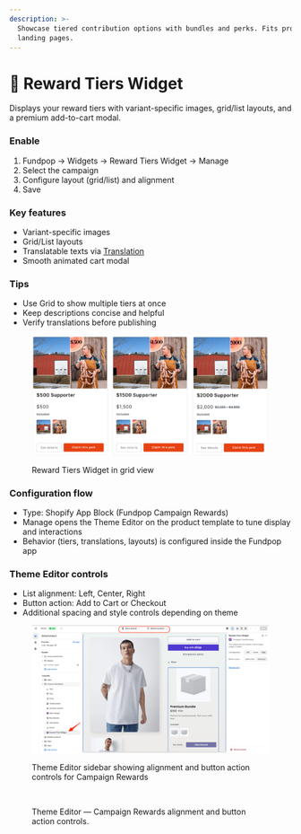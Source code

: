 ```yaml
---
description: >-
  Showcase tiered contribution options with bundles and perks. Fits product or
  landing pages.
---
```


# 🎁 Reward Tiers Widget

Displays your reward tiers with variant-specific images, grid/list layouts, and a premium add-to-cart modal.

### Enable

1. Fundpop → Widgets → Reward Tiers Widget → Manage
2. Select the campaign
3. Configure layout (grid/list) and alignment
4. Save

### Key features

* Variant-specific images
* Grid/List layouts
* Translatable texts via [Translation](../customizations/translation.md)
* Smooth animated cart modal

### Tips

* Use Grid to show multiple tiers at once
* Keep descriptions concise and helpful
* Verify translations before publishing

<figure><img src="/.gitbook/assets/widgets-reward-tiers-widget--grid-variant-image-switching--v20250903.png" alt="Reward Tiers Widget in grid, with image switching on variant selection"><figcaption><p>Reward Tiers Widget in grid view</p></figcaption></figure>

### Configuration flow

* Type: Shopify App Block (Fundpop Campaign Rewards)
* Manage opens the Theme Editor on the product template to tune display and interactions
* Behavior (tiers, translations, layouts) is configured inside the Fundpop app

### Theme Editor controls

* List alignment: Left, Center, Right
* Button action: Add to Cart or Checkout
* Additional spacing and style controls depending on theme

<figure><img src="/.gitbook/assets/widgets-reward-tiers-widget--theme-editor-sidebar-alignment-button-action--v20250903.png" alt="Theme Editor sidebar showing alignment and button action controls for Campaign Rewards"><figcaption><p>Theme Editor sidebar showing alignment and button action controls for Campaign Rewards</p></figcaption></figure>

<figure><img src="../.gitbook/assets/reward-tiers-widget-theme-editor.png" alt=""><figcaption><p>Theme Editor — Campaign Rewards alignment and button action controls.</p></figcaption></figure>

